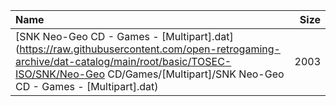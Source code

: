 |Name|Size|
|:---|---:|
|[SNK Neo-Geo CD - Games - [Multipart].dat](https://raw.githubusercontent.com/open-retrogaming-archive/dat-catalog/main/root/basic/TOSEC-ISO/SNK/Neo-Geo CD/Games/[Multipart]/SNK Neo-Geo CD - Games - [Multipart].dat)|2003|
